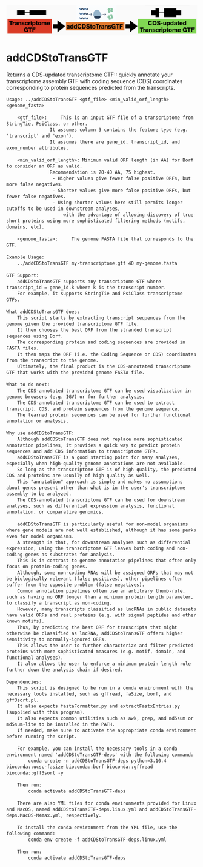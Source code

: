 ![logo](/img/logo.png)

# addCDStoTransGTF
Returns a CDS-updated transcriptome GTF:: quickly annotate your transcriptome assembly GTF with coding sequence (CDS) coordinates corresponding to protein sequences predicted from the transcripts.



	Usage: ../addCDStoTransGTF <gtf_file> <min_valid_orf_length> <genome_fasta>

		<gtf_file>:		This is an input GTF file of a transcriptome from StringTie, PsiClass, or other.
					It assumes column 3 contains the feature type (e.g. 'transcript' and 'exon').
					It assumes there are gene_id, transcript_id, and exon_number attributes.

		<min_valid_orf_length>:	Minimum valid ORF length (in AA) for Borf to consider an ORF as valid.
					Recommendation is 20-40 AA, 75 highest.
					 - Higher values give fewer false positive ORFs, but more false negatives.
					 - Shorter values give more false positive ORFs, but fewer false negatives.
					 - Using shorter values here still permits longer cutoffs to be used in downstream analyses,
					     with the advantage of allowing discovery of true short proteins using more sophisticated filtering methods (motifs, domains, etc).

		<genome_fasta>:		The genome FASTA file that corresponds to the GTF.

	Example Usage: 
		../addCDStoTransGTF my-transcriptome.gtf 40 my-genome.fasta

	GTF Support:
		addCDStoTransGTF supports any transcriptome GTF where transcript_id = gene_id.k where k is the transcript number.
		For example, it supports StringTie and PsiClass transcriptome GTFs. 

	What addCDStoTransGTF does:
		This script starts by extracting transcript sequences from the genome given the provided transcriptome GTF file.
		It then chooses the best ORF from the stranded transcript sequences using Borf.
		The corresponding protein and coding sequences are provided in FASTA files.
		It then maps the ORF (i.e. the Coding Sequence or CDS) coordinates from the transcript to the genome.
		Ultimately, the final product is the CDS-annotated transcriptome GTF that works with the provided genome FASTA file.

	What to do next:
		The CDS-annotated transcriptome GTF can be used visualization in genome browsers (e.g. IGV) or for further analysis.
		The CDS-annotated transcriptome GTF can be used to extract transcript, CDS, and protein sequences from the genome sequence.
		The learned protein sequences can be used for further functional annotation or analysis.

	Why use addCDStoTransGTF:
		Although addCDStoTransGTF does not replace more sophisticated annotation pipelines, it provides a quick way to predict protein sequences and add CDS information to transcriptome GTFs.
		addCDStoTransGTF is a good starting point for many analyses, especially when high-quality genome annotations are not available.
		So long as the transcriptome GTF is of high quality, the predicted CDS and proteins are usually of high quality as well.
		This "annotation" approach is simple and makes no assumptions about genes present other than what is in the user's transcriptome assembly to be analyzed.
		The CDS-annotated transcriptome GTF can be used for downstream analyses, such as differential expression analysis, functional annotation, or comparative genomics.

		addCDStoTransGTF is particularly useful for non-model organisms where gene models are not well established, although it has some perks even for model organisms.
		A strength is that, for downstream analyses such as differential expression, using the transcriptome GTF leaves both coding and non-coding genes as substrates for analysis.
		This is in contrast to genome annotation pipelines that often only focus on protein-coding genes.
		Although, some non-coding RNAs will be assigned ORFs that may not be biologically relevant (false positives), other pipelines often suffer from the opposite problem (false negatives).
		Common annotation pipelines often use an arbitrary thumb-rule, such as having no ORF longer than a minimum protein length parameter, to classify a transcript as non-coding.
		However, many transcripts classified as lncRNAs in public datasets have valid ORFs and real proteins (e.g. with signal peptides and other known motifs).
		Thus, by predicting the best ORF for transcripts that might otherwise be classified as lncRNA, addCDStoTransGTF offers higher sensitivity to normally-ignored ORFs.
		This allows the user to further characterize and filter predicted proteins with more sophisticated measures (e.g. motif, domain, and functional analyses).
		It also allows the user to enforce a minimum protein length rule further down the analysis chain if desired.

	Dependencies:
		This script is designed to be run in a conda environment with the necessary tools installed, such as gffread, faSize, borf, and gff3sort.pl.
		It also expects fastaFormatter.py and extractFastxEntries.py (supplied with this program).
		It also expects common utilities such as awk, grep, and md5sum or md5sum-lite to be installed in the PATH.
		If needed, make sure to activate the appropriate conda environment before running the script.

		For example, you can install the necessary tools in a conda environment named 'addCDStoTransGTF-deps' with the following command:
			conda create -n addCDStoTransGTF-deps python=3.10.4 bioconda::ucsc-fasize bioconda::borf bioconda::gffread bioconda::gff3sort -y 

		Then run:
			conda activate addCDStoTransGTF-deps

		There are also YML files for conda environments provided for Linux and MacOS, named addCDStoTransGTF-deps.linux.yml and addCDStoTransGTF-deps.MacOS-M4max.yml, respectively.

		To install the conda environment from the YML file, use the following command:
			conda env create -f addCDStoTransGTF-deps.linux.yml

		Then run:
			conda activate addCDStoTransGTF-deps



